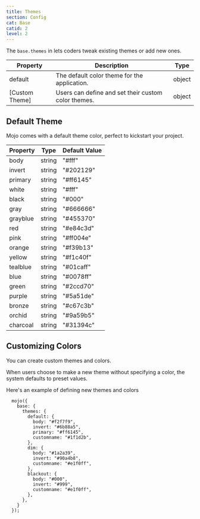 ```yaml
---
title: Themes
section: Config
cat: Base
catid: 2
level: 2
---
```


The `base.themes` in lets coders tweak existing themes or add new ones.

| Property       | Description                                         | Type   |
| -------------- | --------------------------------------------------- | ------ |
| default        | The default color theme for the application.        | object |
| [Custom Theme] | Users can define and set their custom color themes. | object |

## Default Theme

Mojo comes with a default theme color, perfect to kickstart your project.

<div class="h-60 overflow-auto">

| Property | Type   | Default Value |
| -------- | ------ | ------------- |
| body     | string | "#fff"        |
| invert   | string | "#202129"     |
| primary  | string | "#ff6145"     |
| white    | string | "#fff"        |
| black    | string | "#000"        |
| gray     | string | "#666666"     |
| grayblue | string | "#455370"     |
| red      | string | "#e84c3d"     |
| pink     | string | "#ff004e"     |
| orange   | string | "#f39b13"     |
| yellow   | string | "#f1c40f"     |
| tealblue | string | "#01caff"     |
| blue     | string | "#0078ff"     |
| green    | string | "#2ccd70"     |
| purple   | string | "#5a51de"     |
| bronze   | string | "#c67c3b"     |
| orchid   | string | "#9a59b5"     |
| charcoal | string | "#31394c"     |

</div>

## Customizing Colors

You can create custom themes and colors.

<s-box color="green:-2">
  <span>
    When users choose to make a new theme without specifying a color, the system defaults to preset values.
  </span>
</s-box>

Here's an example of defining new themes and colors

<showcode lang="js">

```
  mojo({
    base: {
      themes: {
        default: {
          body: "#f2f7f9",
          invert: "#6b88a5",
          primary: "#ff6145",
          customname: "#1f1d2b",
        },
        dim: {
          body: "#1a2a39",
          invert: "#90a4b8",
          customname: "#e1f0ff",
        },
        blackout: {
          body: "#000",
          invert: "#999",
          customname: "#e1f0ff",
        },
      },
    }
  });

```

</showcode>
